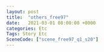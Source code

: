 ```yaml
---
layout: post
title:  "others_free97"
date:   2021-03-01 08:00:00 +0000
categories: Etc
Tags: Story Etc
SceneCode: ["scene_free97_q1_s20"]
---
```

